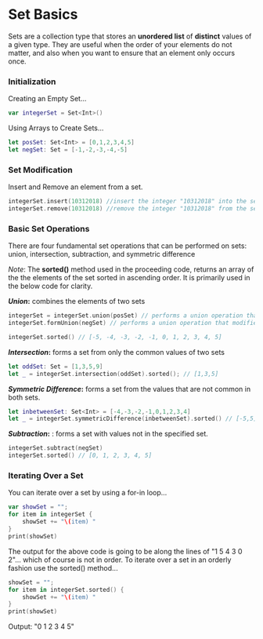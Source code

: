# Set Basics

Sets are a collection type that stores an **unordered list** of **distinct** values of a given type. They are useful when the order of your elements do not matter, and also when you want to ensure that an element only occurs once.

### Initialization

Creating an Empty Set...
```swift
var integerSet = Set<Int>()
```

Using Arrays to Create Sets...
```swift
let posSet: Set<Int> = [0,1,2,3,4,5]
let negSet: Set = [-1,-2,-3,-4,-5]
```

### Set Modification

Insert and Remove an element from a set.

```swift
integerSet.insert(10312018) //insert the integer "10312018" into the set
integerSet.remove(10312018) //remove the integer "10312018" from the set
```

### Basic Set Operations

There are four fundamental set operations that can be performed on sets: union, intersection, subtraction, and symmetric difference 

_Note_: The **sorted()** method used in the proceeding code, returns an array of the the elements of the set sorted in ascending order. It is primarily used in the below code for clarity.

**_Union_:** combines the elements of two sets

```swift
integerSet = integerSet.union(posSet) // performs a union operation that returns a new set
integerSet.formUnion(negSet) // performs a union operation that modifies the current set

integerSet.sorted() // [-5, -4, -3, -2, -1, 0, 1, 2, 3, 4, 5]
```

**_Intersection_:** forms a set from only the common values of two sets

```swift
let oddSet: Set = [1,3,5,9]
let _ = integerSet.intersection(oddSet).sorted(); // [1,3,5]
```

**_Symmetric Difference_:** forms a set from the values that are not common in both sets.
```swift
let inbetweenSet: Set<Int> = [-4,-3,-2,-1,0,1,2,3,4]
let _ = integerSet.symmetricDifference(inbetweenSet).sorted() // [-5,5]
```

**_Subtraction_:** : forms a set with values not in the specified set.
```swift
integerSet.subtract(negSet)
integerSet.sorted() // [0, 1, 2, 3, 4, 5]
```

### Iterating Over a Set

You can iterate over a set by using a for-in loop...
```swift
var showSet = "";
for item in integerSet {
    showSet += "\(item) "
}
print(showSet) 
```
The output for the above code is going to be along the lines of "1 5 4 3 0 2"... which of course is not in order. To iterate over a set in an orderly fashion use the sorted() method...

```swift
showSet = "";
for item in integerSet.sorted() {
    showSet += "\(item) "
}
print(showSet)
```

Output: "0 1 2 3 4 5" 
